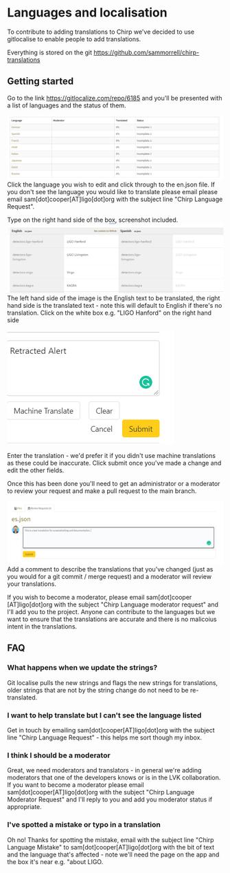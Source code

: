 # Languages and localisation
To contribute to adding translations to Chirp we've decided to use gitlocalise to enable people to add translations. 

Everything is stored on the git https://github.com/sammorrell/chirp-translations 

## Getting started
Go to the link https://gitlocalize.com/repo/6185 and you'll be presented with a list of languages and the status of them. 

![Chirp Languages](images/chirpLanguages.png "A list of languages on chirp")
Click the language you wish to edit and click through to the en.json file. If you don't see the language you would like to translate please email please email sam[dot]cooper[AT]ligo[dot]org with the subject line "Chirp Language Request".  

Type on the right hand side of the box, screenshot included. 
![Edit languages](images/editLanguages.png "Editing langugages")
The left hand side of the image is the English text to be translated, the right hand side is the translated text - note this will default to English if there's no translation. Click on the white box e.g. "LIGO Hanford" on the right hand side

![Editing a translation](images/gitLocalise.png "How to edit translations")

Enter the translation - we'd prefer it if you didn't use machine translations as these could be inaccurate. Click submit once you've made a change and edit the other fields. 

Once this has been done you'll need to get an administrator or a moderator to review your request and make a pull request to the main branch.  

![Review Request](images/reviewRequestTranslations.png/ "Review requests for languages")
Add a comment to describe the translations that you've changed (just as you would for a git commit / merge request) and a moderator will review your translations. 

If you wish to become a moderator, please email sam[dot]cooper [AT]ligo[dot]org with the subject "Chirp Language moderator request" and I'll add you to the project. Anyone can contribute to the languages but we want to ensure that the translations are accurate and there is no malicoius intent in the translations. 

## FAQ
### What happens when we update the strings?
Git localise pulls the new strings and flags the new strings for translations, older strings that are not by the string change do not need to be re-translated. 

### I want to help translate but I can't see the language listed
Get in touch by emailing sam[dot]cooper[AT]ligo[dot]org with the subject line "Chirp Language Request" - this helps me sort though my inbox. 

### I think I should be a moderator
Great, we need moderators and translators - in general we're adding moderators that one of the developers knows or is in the LVK collaboration. If you want to become a moderator please email sam[dot]cooper[AT]ligo[dot]org with the subject "Chirp Language Moderator Request" and I'll reply to you and add you moderator status if appropriate. 

### I've spotted a mistake or typo in a translation
Oh no! Thanks for spotting the mistake, email with the subject line "Chirp Language Mistake" to sam[dot]cooper[AT]ligo[dot]org with the bit of text and the language that's affected - note we'll need the page on the app and the box it's near e.g. "about LIGO. 